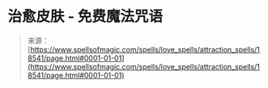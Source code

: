 <!--yml

category: 未分类

date: 2024-06-12 19:00:09

-->

# 治愈皮肤 - 免费魔法咒语

> 来源：[https://www.spellsofmagic.com/spells/love_spells/attraction_spells/18541/page.html#0001-01-01](https://www.spellsofmagic.com/spells/love_spells/attraction_spells/18541/page.html#0001-01-01)
